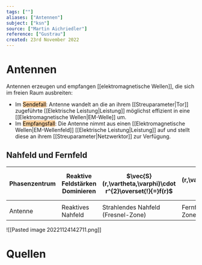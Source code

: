 ```yaml
---
tags: [""]
aliases: ["Antennen"]
subject: ["ksn"]
source: ["Martin Aichriedler"]
reference: ["Gustrau"]
created: 23rd November 2022
---
```


# Antennen
Antennen erzeugen und empfangen [[elektromagnetische Wellen]], die sich im freien Raum ausbreiten:
- Im <mark style="background: #FFB86CA6;">Sendefall</mark>: Antenne wandelt an die an ihrem [[Streuparameter|Tor]] zugeführte [[Elektrische Leistung|Leistung]] möglichst effizient in eine [[Elektromagnetische Wellen|EM-Welle]] um.
- Im <mark style="background: #FFB86CA6;">Empfangsfall</mark>: Die Antenne nimmt aus einen [[Elektromagnetische Wellen|EM-Wellenfeld]] [[Elektrische Leistung|Leistung]] auf und stellt diese an ihrem [[Streuparameter|Netzwerktor]] zur Verfügung.

## Nahfeld und Fernfeld
| Phasenzentrum | Reaktive Feldstärken Dominieren | $\vec{S}(r,\vartheta,\varphi)\cdot r^{2}\overset{!}{=}f(r)$ | $\vec{S}(r,\vartheta,\varphi)\cdot r^{2}\overset{!}{\neq}f(r)$ |
| ------------- | ------------------------------- | ----------------------------------------------------------- | -------------------------------------------------------------- |
|               |                                 |                                                             |                                                                |
| Antenne       | Reaktives Nahfeld               | Strahlendes Nahfeld (Fresnel-Zone)                          | Fernfeld (Fraunhofer-Zone)                                                               |

![[Pasted image 20221124142711.png]]

# Quellen